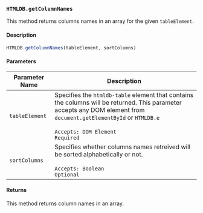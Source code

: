 ### `HTMLDB.getColumnNames`

This method returns columns names in an array for the given `tableElement`.

#### Description

```javascript
HTMLDB.getColumnNames(tableElement, sortColumns)
```

#### Parameters

| Parameter Name             | Description                               |
| -------------------------- | ----------------------------------------- |
| `tableElement` | Specifies the `htmldb-table` element that contains the columns will be returned. This parameter accepts any DOM element from `document.getElementById` or `HTMLDB.e`<br><br>`Accepts: DOM Element`<br>`Required` |
| `sortColumns` | Specifies whether columns names retreived will be sorted alphabetically or not.<br><br>`Accepts: Boolean`<br>`Optional` |

#### Returns

This method returns column names in an array.